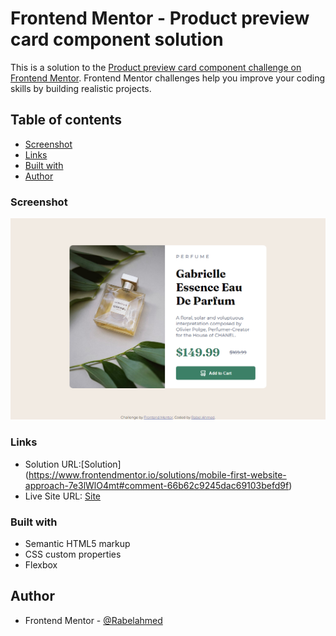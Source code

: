 # Frontend Mentor - Product preview card component solution

This is a solution to the [Product preview card component challenge on Frontend Mentor](https://www.frontendmentor.io/challenges/product-preview-card-component-GO7UmttRfa). Frontend Mentor challenges help you improve your coding skills by building realistic projects. 

## Table of contents


  - [Screenshot](#screenshot)
  - [Links](#links)
  - [Built with](#built-with)
- [Author](#author)

### Screenshot

![Screenshot](./images/FireShot%20Capture%20006%20-%20Frontend%20Mentor%20-%20Product%20preview%20card%20component%20-%20127.0.0.1.png)


### Links

- Solution URL:[Solution] (https://www.frontendmentor.io/solutions/mobile-first-website-approach-7e3lWlO4mt#comment-66b62c9245dac69103befd9f)
- Live Site URL: [Site](https://rabelahmed.github.io/product-preview-card-component-main/)

### Built with

- Semantic HTML5 markup
- CSS custom properties
- Flexbox

## Author

- Frontend Mentor - [@Rabelahmed](https://www.frontendmentor.io/profile/Rabelahmed)